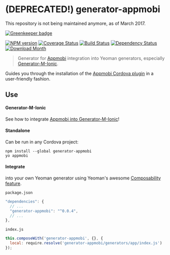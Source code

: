 # (DEPRECATED!) generator-appmobi

This repository is not being maintained anymore, as of March 2017.

[![Greenkeeper badge](https://badges.greenkeeper.io/mwaylabs/generator-appmobi.svg)](https://greenkeeper.io/)

[![NPM version](http://img.shields.io/npm/v/generator-appmobi.svg?style=flat-square)][npm-url]
[![Coverage Status](http://img.shields.io/coveralls/mwaylabs/generator-appmobi/master.svg?style=flat-square)][coveralls-url]
[![Build Status](https://img.shields.io/travis/mwaylabs/generator-appmobi/master.svg?style=flat-square)][travis-url]
[![Dependency Status](http://img.shields.io/david/mwaylabs/generator-appmobi/master.svg?style=flat-square)][daviddm-url]
[![Download Month](http://img.shields.io/npm/dm/generator-appmobi.svg?style=flat-square)][npm-url]

[npm-url]: https://npmjs.org/package/generator-appmobi
[coveralls-url]: https://coveralls.io/r/mwaylabs/generator-appmobi
[travis-url]: https://travis-ci.org/mwaylabs/generator-appmobi
[daviddm-url]: https://david-dm.org/mwaylabs/generator-appmobi
> Generator for [Appmobi](https://appmobi.com/) integration into Yeoman generators, especially [Generator-M-Ionic](https://github.com/mwaylabs/generator-m-ionic).

Guides you through the installation of the [Appmobi Cordova plugin](https://github.com/appMobiGithub/cordova-plugin-appmobi) in a user-friendly fashion.

## Use
#### Generator-M-Ionic
See how to integrate [Appmobi into Generator-M-Ionic](https://github.com/mwaylabs/generator-m-ionic/tree/master/docs/ecosystems/appmobi.md)!
#### Standalone
Can be run in any Cordova project:
```
npm install --global generator-appmobi
yo appmobi
```
#### Integrate
into your own Yeoman generator using Yeoman's awesome [Composability feature](http://yeoman.io/authoring/composability.html).

`package.json`
```js
"dependencies": {
  // ...
  "generator-appmobi": "^0.0.4",
  // ...
},
```
`index.js`
```js
this.composeWith('generator-appmobi', {}, {
  local: require.resolve('generator-appmobi/generators/app/index.js')
});
```
